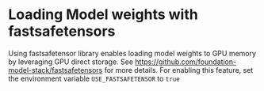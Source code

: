 Loading Model weights with fastsafetensors
===================================================================

Using fastsafetensor library enables loading model weights to GPU memory by leveraging GPU direct storage. See https://github.com/foundation-model-stack/fastsafetensors for more details.
For enabling this feature, set the environment variable ``USE_FASTSAFETENSOR`` to ``true``
